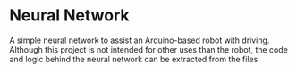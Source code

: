 # Neural Network
A simple neural network to assist an Arduino-based robot with driving. Although this project is not intended for other uses than the robot, the code and logic behind the neural network can be extracted from the files 
